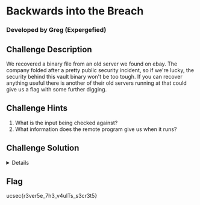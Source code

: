 # Backwards into the Breach
### Developed by Greg (Expergefied)

## Challenge Description
We recovered a binary file from an old server we found on ebay. The company folded after a pretty public security incident, so if we're lucky, the security behind this vault binary won't be too tough. If you can recover anything useful there is another of their old servers running at <IP> <port> that could give us a flag with some further digging.

## Challenge Hints
1.  What is the input being checked against?
2.  What information does the remote program give us when it runs?

## Challenge Solution
<details>

1.  The vault binary needs to be reversed to understand what is happening. Upon close inspection of the binary file you will notice that a user provided input is being checked against a string that the program compiles (19#Bk>k{$). By getting this value out of the reversed binary, you can provide it to the program, which causes the program to print out an MD5 hash string.
2.  Take the obtained MD5 hash to an online decryptor to get the plain english password "flashthunder"
3.  The second binary "login" asks for a username and password. The password is what we obtained from the vault binary and decrypted online. To obtain the username, there is a string format vulnerability.
4.  This can be exploited by running 'python3 -c "import sys; sys.stdout.buffer.write(b'%p' * 64)" | nc <IP> <port>, and converted using cyber-chef
4.  Exploit the string format vulnerability in the username input field. This will give the username  "mallory"
5.  Give the program the correct username and password and the flag is printed out to the terminal.

</details>

## Flag
ucsec{r3ver5e_7h3_v4ulTs_s3cr3t5}
